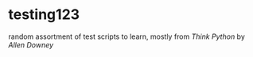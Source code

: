 # testing123

random assortment of test scripts to learn, mostly from <i>Think Python</i> by <i>Allen Downey</i>
